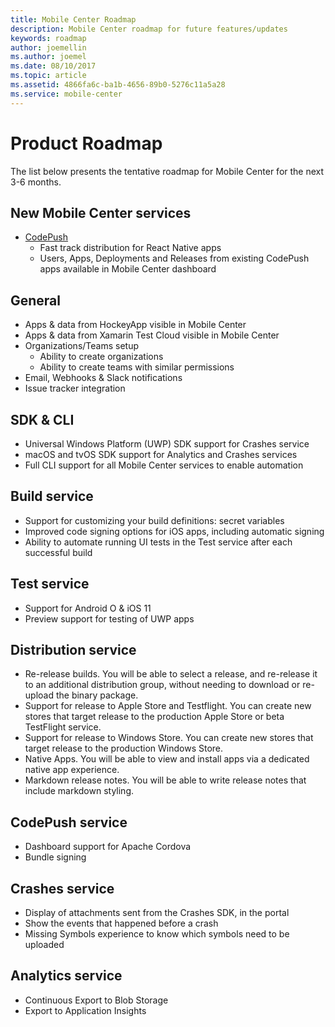 ```yaml
---
title: Mobile Center Roadmap
description: Mobile Center roadmap for future features/updates
keywords: roadmap
author: joemellin
ms.author: joemel
ms.date: 08/10/2017
ms.topic: article
ms.assetid: 4866fa6c-ba1b-4656-89b0-5276c11a5a28
ms.service: mobile-center
---
```


# Product Roadmap

The list below presents the tentative roadmap for Mobile Center for the next 3-6 months.

## New Mobile Center services

* [CodePush](https://microsoft.github.io/code-push/) 
	* Fast track distribution for React Native apps
	* Users, Apps, Deployments and Releases from existing CodePush apps available in Mobile Center dashboard


## General

* Apps & data from HockeyApp visible in Mobile Center
* Apps & data from Xamarin Test Cloud visible in Mobile Center
* Organizations/Teams setup
	* Ability to create organizations
	* Ability to create teams with similar permissions
* Email, Webhooks & Slack notifications 
* Issue tracker integration
	
## SDK & CLI

* Universal Windows Platform (UWP) SDK support for Crashes service
* macOS and tvOS SDK support for Analytics and Crashes services
* Full CLI support for all Mobile Center services to enable automation

## Build service

* Support for customizing your build definitions: secret variables
* Improved code signing options for iOS apps, including automatic signing
* Ability to automate running UI tests in the Test service after each successful build


## Test service

* Support for Android O & iOS 11
* Preview support for testing of UWP apps


## Distribution service

* Re-release builds. You will be able to select a release, and re-release it to an additional distribution group, without needing to download or re-upload the binary package.
* Support for release to Apple Store and Testflight. You can create new stores that target release to the production Apple Store or beta TestFlight service.
* Support for release to Windows Store. You can create new stores that target release to the production Windows Store.
* Native Apps. You will be able to view and install apps via a dedicated native app experience.
* Markdown release notes. You will be able to write release notes that include markdown styling. 


## CodePush service

* Dashboard support for Apache Cordova 
* Bundle signing 


## Crashes service

* Display of attachments sent from the Crashes SDK, in the portal
* Show the events that happened before a crash
* Missing Symbols experience to know which symbols need to be uploaded


## Analytics service

* Continuous Export to Blob Storage
* Export to Application Insights
